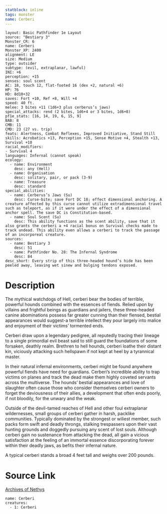 ```yaml
---
statblock: inline
tags: monster
name: Cerberi
---
```

```statblock
layout: Basic Pathfinder 1e Layout
source: "Bestiary 3"
Monster_CR: 6
name: Cerberi
Monster_XP: 2400
alignment: LE
size: Medium
type: outsider
subtype: (evil, extraplanar, lawful)
INI: +6
perception: +15
senses: soul scent
AC: 18, touch 12, flat-footed 16 (dex +2, natural +6)
HP: 76
HD: 8d10+32
saves: Fort +10, Ref +8, Will +4
speed: 40 ft.
melee: 3 bites +11 (1d6+3 plus cerberus’s jaws)
special_attacks: rend (2 bites, 1d6+4 or 3 bites, 1d6+8)
pf1e_stats: [16, 14, 19, 6, 15, 9]
BAB: 8
CMB: 11
CMD: 23 (27 vs. trip)
feats: Alertness, Combat Reflexes, Improved Initiative, Stand Still
skills: Acrobatics +13, Perception +15, Sense Motive +4, Stealth +13, Survival +10
racial_modifiers:
- Survival 4
languages: Infernal (cannot speak)
ecology:
  - name: Environment
    desc: any (Hell)
  - name: Organisation
    desc: solitary, pair, or pack (3-9)
  - name: Treasure
    desc: standard
special_abilities:
  - name: Cerberus’s Jaws (Su)
    desc: Curse-bite; save Fort DC 18; effect dimensional anchoring. A creature affected by this curse cannot utilize extradimensional travel such as teleport, as if it were under the effect of a dimensional anchor spell. The save DC is Constitution-based.
  - name: Soul Scent (Su)
    desc: This ability functions as the scent ability, save that it also grants the cerberi a +4 racial bonus on Survival checks made to track undead. This ability even allows a cerberi to track the passage of an incorporeal creature.
sources:
  - name: Bestiary 3
    desc: 51
  - name: Pathfinder No. 28: The Infernal Syndrome
    desc: 84
desc_short: Every strip of this three-headed hound’s hide has been peeled away, leaving wet sinew and bulging tendons exposed.
```
# Description
The mythical watchdogs of Hell, cerberi bear the bodies of terrible, powerful hounds combined with the essences of fiends. Relied upon by villains and frightful beings as guardians and jailers, these three-headed canine abominations possess far greater cunning than their flensed, bestial appearances would suggest-a terrible intellect they pour largely into malice and enjoyment of their victims’ tormented ends.

Cerberi draw upon a legendary pedigree, all reputedly tracing their lineage to a single primordial evil beast said to still guard the foundations of some forsaken, deathly realm. Brethren to hell hounds, cerberi loathe their distant kin, viciously attacking such hellspawn if not kept at heel by a tyrannical master.

In their natural infernal environments, cerberi might be found anywhere powerful fiends have need for guardians. Cerberi’s incredible ability to trap victims on planes and track the dead make them highly coveted servants across the multiverse. The hounds’ bestial appearances and love of slaughter often cause those who consider themselves cerberi owners to forget the deviousness of their allies, a development that often ends poorly, if not bloodily, for the unwary and the weak.

Outside of the devil-tamed reaches of Hell and other foul extraplanar wildernesses, small groups of cerberi gather in harsh, packlike communities. Typically dominated by the strongest or wiliest member, such packs form swift and deadly throngs, stalking trespassers upon their vast hunting grounds and doggedly pursuing any scent of lost souls. Although cerberi gain no sustenance from attacking the dead, all gain a vicious satisfaction at the feeling of an immortal essence discorporating forever within their deadly jaws, as befits their infernal nature.

A typical cerberi stands a broad 4 feet tall and weighs over 200 pounds.
# Source Link
[Archives of Nethys](https://aonprd.com/MonsterDisplay.aspx?ItemName=Cerberi)
```encounter-table
name: Cerberi
creatures:
  - 1: Cerberi
```
